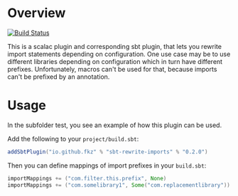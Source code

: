 Overview
========
[![Build Status](https://travis-ci.org/fkz/scala-rewrite-imports.svg?branch=master)](https://travis-ci.org/fkz/scala-rewrite-imports)

This is a scalac plugin and corresponding sbt plugin, that lets you rewrite import statements depending on configuration.
One use case may be to use different libraries depending on configuration which in turn have different prefixes.
Unfortunately, macros can't be used for that, because imports can't be prefixed by an annotation.

Usage
=====
In the subfolder test, you see an example of how this plugin can be used.

Add the following to your `project/build.sbt`:

```scala
addSbtPlugin("io.github.fkz" % "sbt-rewrite-imports" % "0.2.0")
```

Then you can define mappings of import prefixes in your `build.sbt`:

```scala
importMappings += ("com.filter.this.prefix", None)
importMappings += ("com.somelibrary1", Some("com.replacementlibrary"))
```
